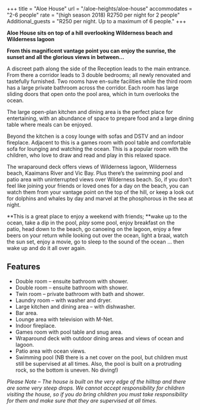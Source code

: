 +++
title = "Aloe House"
url = "/aloe-heights/aloe-house"
accommodates = "2-6 people"
rate = "(high season 2018) R2750 per night for 2 people" 
Additional_guests = "R250 per night. Up to a maximum of 6 people."
+++

**Aloe House sits on top of a hill overlooking Wilderness beach and Wilderness lagoon**

**From this magnificent vantage point you can enjoy the sunrise, the sunset and all the glorious views in between…**

A discreet path along the side of the Reception leads to the main entrance. From there a corridor leads to 3 double bedrooms; all newly renovated and tastefully furnished. Two rooms have en-suite facilities while the third room has a large private bathroom across the corridor. Each room has large sliding doors that open onto the pool area, which in turn overlooks the ocean.

The large open-plan kitchen and dining area is the perfect place for entertaining, with an abundance of space to prepare food and a large dining table where meals can be enjoyed.

Beyond the kitchen is a cosy lounge with sofas and DSTV and an indoor fireplace. Adjacent to this is a games room with pool table and comfortable sofa for lounging and watching the ocean. This is a popular room with the children, who love to draw and read and play in this relaxed space.

The wraparound deck offers views of Wilderness lagoon, Wilderness beach, Kaaimans River and Vic Bay. Plus there’s the swimming pool and patio area with uninterrupted views over Wilderness beach. So, if you don’t feel like joining your friends or loved ones for a day on the beach, you can watch them from your vantage point on the top of the hill, or keep a look out for dolphins and whales by day and marvel at the phosphorous in the sea at night.

**This is a great place to enjoy a weekend with friends; **wake up to the ocean, take a dip in the pool, _play_ some pool, enjoy breakfast on the patio, head down to the beach, go canoeing on the lagoon, enjoy a few beers on your return while looking out over the ocean, light a braai, watch the sun set, enjoy a movie, go to sleep to the sound of the ocean … then wake up and do it all over again.

## Features

*   Double room – ensuite bathroom with shower.
*   Double room – ensuite bathroom with shower.
*   Twin room – private bathroom with bath and shower.
*   Laundry room – with washer and dryer.
*   Large kitchen and dining area – with dishwasher.
*   Bar area.
*   Lounge area with television with M-Net.
*   Indoor fireplace.
*   Games room with pool table and snug area.
*   Wraparound deck with outdoor dining areas and views of ocean and lagoon.
*   Patio area with ocean views.
*   Swimming pool (NB there is a net cover on the pool, but children must still be supervised at all times. Also, the pool is built on a protruding rock, so the bottom is uneven. No diving!)

_Please Note – The house is built on the very edge of the hilltop and there are some very steep drops. We cannot accept responsibility for children visiting the house, so if you do bring children you must take responsibility for them and make sure that they are supervised at all times._
